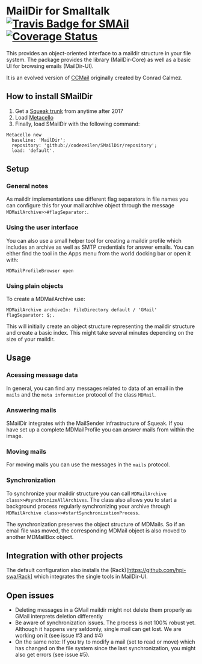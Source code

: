 # MailDir for Smalltalk [![Travis Badge for SMAil](https://travis-ci.org/codeZeilen/SMailDir.svg?branch=master)](https://travis-ci.org/codeZeilen/SMailDir) [![Coverage Status](https://coveralls.io/repos/github/codeZeilen/SMailDir/badge.svg?branch=master)](https://coveralls.io/github/codeZeilen/SMailDir?branch=master)
This provides an object-oriented interface to a maildir structure in your file system. The package provides the library (MailDir-Core) as well as a basic UI for browsing emails (MailDir-UI).

It is an evolved version of [CCMail](https://github.com/calmez/CCMail) originally created by Conrad Calmez.

## How to install SMailDir
1. Get a [Squeak trunk](http://www.squeak.org/downloads) from anytime after 2017
2. Load [Metacello](https://github.com/metacello/metacello)
3. Finally, load SMailDir with the following command:

```Smalltalk
Metacello new
  baseline: 'MailDir';
  repository: 'github://codezeilen/SMailDir/repository';
  load: 'default'.
```

## Setup

### General notes
As maildir implementations use different flag separators in file names you can configure this for your mail archive object through the message `MDMailArchive>>#flagSeparator:`.

### Using the user interface
You can also use a small helper tool for creating a maildir profile which includes an archive as well as SMTP credentials for answer emails. You can either find the tool in the Apps menu from the world docking bar or open it with:

```Smalltalk
MDMailProfileBrowser open
```

### Using plain objects
To create a MDMailArchive use:

```Smalltalk
MDMailArchive archiveIn: FileDirectory default / 'GMail' flagSeparator: $;.
```

This will initially create an object structure representing the maildir structure and create a basic index. This might take several minutes depending on the size of your maildir.

## Usage

### Acessing message data
In general, you can find any messages related to data of an email in the `mails` and the `meta information` protocol of the class `MDMail`.

### Answering mails
SMailDir integrates with the MailSender infrastructure of Squeak. If you have set up a complete MDMailProfile you can answer mails from within the image.

### Moving mails
For moving mails you can use the messages in the `mails` protocol.

### Synchronization
To synchronize your maildir structure you can call `MDMailArchive class>>#synchronizeAllArchives`. The class also allows you to start a background process regularly synchronizing your archive through `MDMailArchive class>>#startSynchronizationProcess`.

The synchronization preserves the object structure of MDMails. So if an email file was moved, the corresponding MDMail object is also moved to another MDMailBox object.

## Integration with other projects
The default configuration also installs the (Rack)[https://github.com/hpi-swa/Rack] which integrates the single tools in MailDir-UI.

## Open issues
* Deleting messages in a GMail maildir might not delete them properly as GMail interprets deletion differently
* Be aware of synchronization issues. The process is not 100% robust yet. Although it happens very seldomly, single mail can get lost. We are working on it (see issue #3 and #4)
* On the same note: If you try to modify a mail (set to read or move) which has changed on the file system since the last synchronization, you might also get errors (see issue #5).
